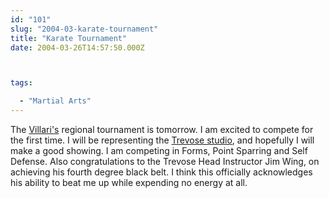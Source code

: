 ```yaml
---
id: "101"
slug: "2004-03-karate-tournament"
title: "Karate Tournament"
date: 2004-03-26T14:57:50.000Z



tags:

  - "Martial Arts"
---
```

<div class="sqs-html-content">
  <p>The <a href="http://www.villari.com/">Villari's</a> regional tournament is tomorrow.  I am excited to compete for the first time.  I will be representing the <a href="http://kickboxingcentral.com/">Trevose studio</a>, and hopefully I will make a good showing.  I am competing in Forms, Point Sparring and Self Defense.
Also congratulations to the Trevose Head Instructor Jim Wing, on achieving his fourth degree black belt.  I think this officially acknowledges his ability to beat me up while expending no energy at all.</p>
</div>
